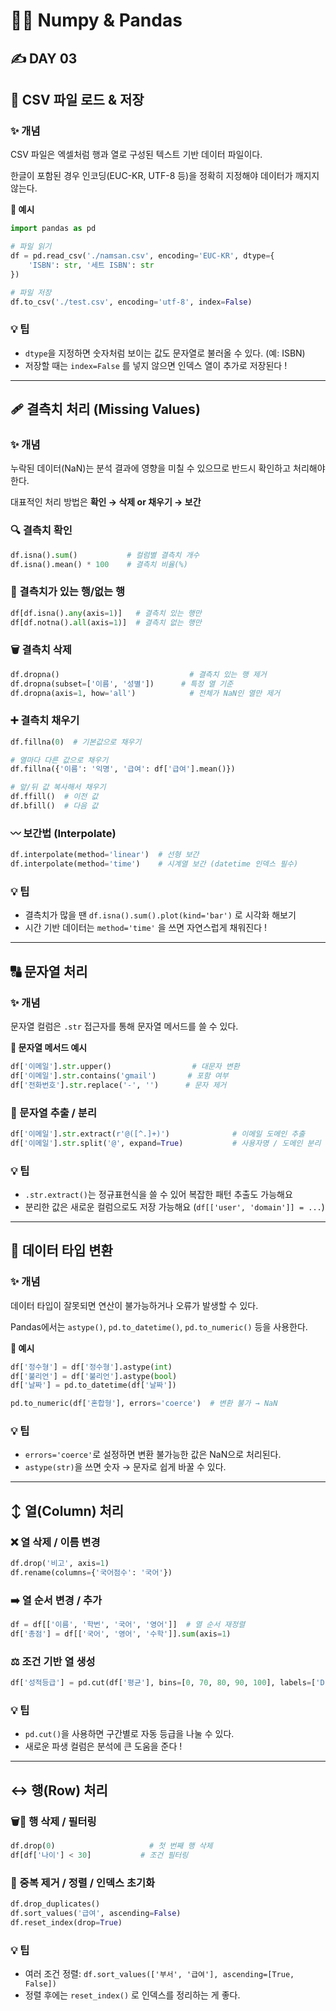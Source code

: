 # 🔢🐼 Numpy & Pandas

## ✍️ DAY 03

## 💾 CSV 파일 로드 & 저장

### ✨ 개념

CSV 파일은 엑셀처럼 행과 열로 구성된 텍스트 기반 데이터 파일이다.

한글이 포함된 경우 인코딩(EUC-KR, UTF-8 등)을 정확히 지정해야 데이터가 깨지지 않는다.

**📝 예시**

```python
import pandas as pd

# 파일 읽기
df = pd.read_csv('./namsan.csv', encoding='EUC-KR', dtype={
    'ISBN': str, '세트 ISBN': str
})

# 파일 저장
df.to_csv('./test.csv', encoding='utf-8', index=False)
```

### 💡 팁

- `dtype`을 지정하면 숫자처럼 보이는 값도 문자열로 불러올 수 있다. (예: ISBN)
- 저장할 때는 `index=False` 를 넣지 않으면 인덱스 열이 추가로 저장된다 !

---

## 🩹 결측치 처리 (Missing Values)

### ✨ 개념

누락된 데이터(NaN)는 분석 결과에 영향을 미칠 수 있으므로 반드시 확인하고 처리해야 한다.

대표적인 처리 방법은 **확인 → 삭제 or 채우기 → 보간**

### 🔍 결측치 확인

```python
df.isna().sum()           # 컬럼별 결측치 개수
df.isna().mean() * 100    # 결측치 비율(%)
```

### 🚦 결측치가 있는 행/없는 행

```python
df[df.isna().any(axis=1)]   # 결측치 있는 행만
df[df.notna().all(axis=1)]  # 결측치 없는 행만
```

### 🗑️ 결측치 삭제

```python
df.dropna()                             # 결측치 있는 행 제거
df.dropna(subset=['이름', '성별'])      # 특정 열 기준
df.dropna(axis=1, how='all')            # 전체가 NaN인 열만 제거
```

### ➕ 결측치 채우기

```python
df.fillna(0)  # 기본값으로 채우기

# 열마다 다른 값으로 채우기
df.fillna({'이름': '익명', '급여': df['급여'].mean()})

# 앞/뒤 값 복사해서 채우기
df.ffill()  # 이전 값
df.bfill()  # 다음 값
```

### 〰️ 보간법 (Interpolate)

```python
df.interpolate(method='linear')  # 선형 보간
df.interpolate(method='time')    # 시계열 보간 (datetime 인덱스 필수)
```

### 💡 팁

- 결측치가 많을 땐 `df.isna().sum().plot(kind='bar')` 로 시각화 해보기
- 시간 기반 데이터는 `method='time'` 을 쓰면 자연스럽게 채워진다 !

---

## 🔠 문자열 처리

### ✨ 개념

문자열 컬럼은 `.str` 접근자를 통해 문자열 메서드를 쓸 수 있다.

**📝 문자열 메서드 예시**

```python
df['이메일'].str.upper()                  # 대문자 변환
df['이메일'].str.contains('gmail')       # 포함 여부
df['전화번호'].str.replace('-', '')      # 문자 제거
```

### 🤏 문자열 추출 / 분리

```python
df['이메일'].str.extract(r'@([^.]+)')              # 이메일 도메인 추출
df['이메일'].str.split('@', expand=True)           # 사용자명 / 도메인 분리
```

### 💡 팁

- `.str.extract()`는 정규표현식을 쓸 수 있어 복잡한 패턴 추출도 가능해요
- 분리한 값은 새로운 컬럼으로도 저장 가능해요 (`df[['user', 'domain']] = ...`)

---

## 🔀 데이터 타입 변환

### ✨ 개념

데이터 타입이 잘못되면 연산이 불가능하거나 오류가 발생할 수 있다.

Pandas에서는 `astype()`, `pd.to_datetime()`, `pd.to_numeric()` 등을 사용한다.

**📝 예시**

```python
df['정수형'] = df['정수형'].astype(int)
df['불리언'] = df['불리언'].astype(bool)
df['날짜'] = pd.to_datetime(df['날짜'])

pd.to_numeric(df['혼합형'], errors='coerce')  # 변환 불가 → NaN
```

### 💡 팁

- `errors='coerce'`로 설정하면 변환 불가능한 값은 NaN으로 처리된다.
- `astype(str)`을 쓰면 숫자 → 문자로 쉽게 바꿀 수 있다.

---

## ↕️ 열(Column) 처리

### ❌ 열 삭제 / 이름 변경

```python
df.drop('비고', axis=1)
df.rename(columns={'국어점수': '국어'})
```

### ➡️ 열 순서 변경 / 추가

```python
df = df[['이름', '학번', '국어', '영어']]  # 열 순서 재정렬
df['총점'] = df[['국어', '영어', '수학']].sum(axis=1)
```

### ⚖️ 조건 기반 열 생성

```python
df['성적등급'] = pd.cut(df['평균'], bins=[0, 70, 80, 90, 100], labels=['D', 'C', 'B', 'A'])
```

### 💡 팁

- `pd.cut()`을 사용하면 구간별로 자동 등급을 나눌 수 있다.
- 새로운 파생 컬럼은 분석에 큰 도움을 준다 !

---

## ↔️ 행(Row) 처리

### 🗑️🔎 행 삭제 / 필터링

```python
df.drop(0)                     # 첫 번째 행 삭제
df[df['나이'] < 30]           # 조건 필터링
```

### 🧹 중복 제거 / 정렬 / 인덱스 초기화

```python
df.drop_duplicates()
df.sort_values('급여', ascending=False)
df.reset_index(drop=True)
```

### 💡 팁

- 여러 조건 정렬: `df.sort_values(['부서', '급여'], ascending=[True, False])`
- 정렬 후에는 `reset_index()` 로 인덱스를 정리하는 게 좋다.